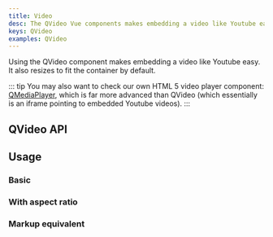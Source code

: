 ```yaml
---
title: Video
desc: The QVideo Vue components makes embedding a video like Youtube easy. It also resizes to fit the container by default.
keys: QVideo
examples: QVideo
---
```


Using the QVideo component makes embedding a video like Youtube easy. It also resizes to fit the container by default.

::: tip
You may also want to check our own HTML 5 video player component: [QMediaPlayer](https://github.com/quasarframework/app-extension-qmediaplayer), which is far more advanced than QVideo (which essentially is an iframe pointing to embedded Youtube videos).
:::

## QVideo API

<doc-api file="QVideo" />

## Usage

### Basic
<doc-example title="Basic" file="Basic" />

### With aspect ratio

<doc-example title="With aspect ratio" file="Ratio" />

### Markup equivalent
<doc-example title="HTML markup" file="HtmlMarkup" />
